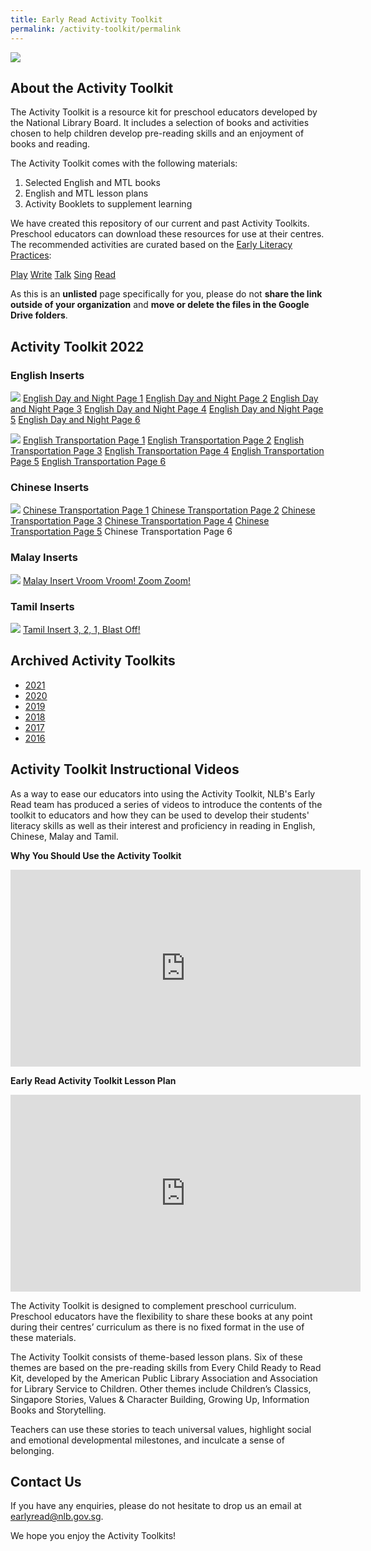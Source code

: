 ```yaml
---
title: Early Read Activity Toolkit
permalink: /activity-toolkit/permalink
---
```

![](/images/activity-toolkit-thumbnails/Activity%20Toolkit%20Thumbnail.png)

## About the Activity Toolkit

The Activity Toolkit is a resource kit for preschool educators developed by the National Library Board. It includes a selection of books and activities chosen to help children develop pre-reading skills and an enjoyment of books and reading. 

The Activity Toolkit comes with the following materials:
1.	Selected English and MTL books
2.	English and MTL lesson plans 
3.	Activity Booklets to supplement learning

We have created this repository of our current and past Activity Toolkits. Preschool educators can download these resources for use at their centres.  The recommended activities are curated based on the  [Early Literacy Practices](https://childrenandteens.nlb.gov.sg/diy-resources/preschool/preschool-main):

[Play](https://childrenandteens.nlb.gov.sg/earlylit-play)
[Write](https://childrenandteens.nlb.gov.sg/earlylit-write)
[Talk](https://childrenandteens.nlb.gov.sg/earlylit-talk)
[Sing](https://childrenandteens.nlb.gov.sg/earlylit-sing)
[Read](https://childrenandteens.nlb.gov.sg/earlylit-read)

As this is an **unlisted** page specifically for you, please do not **share the link outside of your organization** and **move or delete the files in the Google Drive folders**. 

##    Activity Toolkit 2022

### English Inserts 

![](/images/activity-toolkit-thumbnails/English%20DN.png)
[English Day and Night Page 1](https://go.gov.sg/englishdayandnightpage1)
[English Day and Night Page 2](https://go.gov.sg/englishdayandnightpage2)
[English Day and Night Page 3](https://go.gov.sg/englishdayandnightpage3)
[English Day and Night Page 4](https://go.gov.sg/englishdayandnightpage4)
[English Day and Night Page 5](https://go.gov.sg/englishdayandnightpage5)
[English Day and Night Page 6](https://go.gov.sg/englishdayandnightpage6)


![](/images/activity-toolkit-thumbnails/English%20Transportation.png)
[English Transportation Page 1](https://go.gov.sg/englishtransportationpage1)
[English Transportation Page 2](https://go.gov.sg/englishtransportationpage2)
[English Transportation Page 3](https://go.gov.sg/englishtransportationpage3)
[English Transportation Page 4](https://go.gov.sg/englishtransportationpage4)
[English Transportation Page 5](https://go.gov.sg/englishtransportationpage5)
[English Transportation Page 6](https://go.gov.sg/englishtransportationpage6)

### Chinese Inserts

![](/images/activity-toolkit-thumbnails/Chinese%20Transportation.png)
[Chinese Transportation Page 1](https://go.gov.sg/chinesetransportationpage1)
[Chinese Transportation Page 2](https://go.gov.sg/chinesetransportationpage2)
[Chinese Transportation Page 3](https://go.gov.sg/chinesetransportationpage3)
[Chinese Transportation Page 4](https://go.gov.sg/chinesetransportationpage4)
[Chinese Transportation Page 5](https://go.gov.sg/chinesetransportationpage5)
Chinese Transportation Page 6

### Malay Inserts
![](/images/activity-toolkit-thumbnails/Malay%20Vroom%20Vroom%20Zoom%20Zoom.png)
[Malay Insert Vroom Vroom! Zoom Zoom!](https://drive.google.com/drive/folders/1TNETmaobJCuB8tmdGY4y1Xj5CFp48c80?usp=sharing)

### Tamil Inserts
![](/images/activity-toolkit-thumbnails/Tamil%20Blast%20Off.png)
[Tamil Insert 3, 2, 1, Blast Off!](https://drive.google.com/drive/folders/1T0wH9liX7QFv5oRdu0d2Qv0WwQpCArNS?usp=sharing)


## Archived Activity Toolkits

* [2021](https://drive.google.com/drive/folders/1sed8i-M3rWde95OE-LouU18NbFkR9ST6?usp=sharing)
* [2020](https://drive.google.com/drive/folders/1m1NLWN7fcd09ClX5mMKRdh35iw44dHn5?usp=sharing)
* [2019](https://drive.google.com/drive/folders/1O3raqbrrQGhwPf5bog3omRCHG6hUAt9M?usp=sharing)
* [2018](https://drive.google.com/drive/folders/1FIVaxK1siyLMZjHbQ8dA9jzOUsuqnaOY?usp=sharing)
* [2017](https://drive.google.com/drive/folders/1RCY54rDwkH-e5EtcKZFsoijbPK_fDmDn?usp=sharing)
* [2016](https://drive.google.com/drive/folders/19puD-lILPJy3ILnI_WYNyeXCvMTrgKzs?usp=sharing)

## Activity Toolkit Instructional Videos

As a way to ease our educators into using the Activity Toolkit, NLB's Early Read team has produced a series of videos to introduce the contents of the toolkit to educators and how they can be used to develop their students' literacy skills as well as their interest and proficiency in reading in English, Chinese, Malay and Tamil. 

**Why You Should Use the Activity Toolkit**


<iframe width="560" height="315" src="https://www.youtube.com/embed/PykFtd8rIws" title="YouTube video player" frameborder="0" allow="accelerometer; autoplay; clipboard-write; encrypted-media; gyroscope; picture-in-picture" allowfullscreen></iframe>


**Early Read Activity Toolkit Lesson Plan**


<iframe width="560" height="315" src="https://www.youtube.com/embed/UN_8Lc_w5fU" title="YouTube video player" frameborder="0" allow="accelerometer; autoplay; clipboard-write; encrypted-media; gyroscope; picture-in-picture" allowfullscreen></iframe>

The Activity Toolkit is designed to complement preschool curriculum. Preschool educators have the flexibility to share these books at any point during their centres’ curriculum as there is no fixed format in the use of these materials.

The Activity Toolkit consists of theme-based lesson plans. Six of these themes are based on the pre-reading skills from Every Child Ready to Read Kit, developed by the American Public Library Association and Association for Library Service to Children. Other themes include Children’s Classics, Singapore Stories, Values & Character Building, Growing Up, Information Books and Storytelling. 

Teachers can use these stories to teach universal values, highlight social and emotional developmental milestones, and inculcate a sense of belonging.


## Contact Us
If you have any enquiries, please do not hesitate to drop us an email at earlyread@nlb.gov.sg. 

We hope you enjoy the Activity Toolkits!